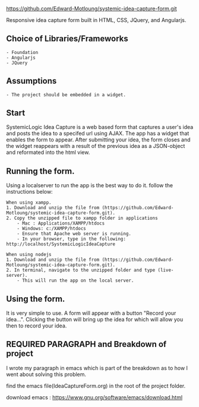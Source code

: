 https://github.com/Edward-Motloung/systemic-idea-capture-form.git

Responsive idea capture form built in HTML, CSS, JQuery, and Angularjs.

## Choice of Libraries/Frameworks
	- Foundation
	- Angularjs
	- JQuery

## Assumptions
	- The project should be embedded in a widget.

## Start

SystemicLogic Idea Capture is a web based form that captures a user's idea and posts
the idea to a specifed url using AJAX.
The app has a widget that enables the form to appear.
After submitting your idea, the form closes and the widget reappears
with a result of the previous idea as a JSON-object and reformated into the 
html view.

## Running the form.
Using a localserver to run the app is the best way to do it.
follow the instructions below:

	When using xampp.
	1. Download and unzip the file from (https://github.com/Edward-Motloung/systemic-idea-capture-form.git).
	2. Copy the unzipped file to xampp folder in applications
		- Mac : Applications/XAMPP/htdocs
		- Windows: c:/XAMPP/htdocs
		- Ensure that Apache web server is running.
		- In your browser, type in the following: http://localhost/SystemicLogicIdeaCapture

	When using nodejs
	1. Download and unzip the file from (https://github.com/Edward-Motloung/systemic-idea-capture-form.git).
	2. In terminal, navigate to the unzipped folder and type (live-server).
		- This will run the app on the local server.

## Using the form.
It is very simple to use. A form will appear with a button "Record your idea...". 
Clicking the button will bring up the idea for which will allow you then to record your idea.

## REQUIRED PARAGRAPH and Breakdown of project
I wrote my paragraph in emacs which is part of the breakdown as to how I went
about solving this problem.

find the emacs file(IdeaCaptureForm.org) in the root of the project folder.

download emacs : https://www.gnu.org/software/emacs/download.html


